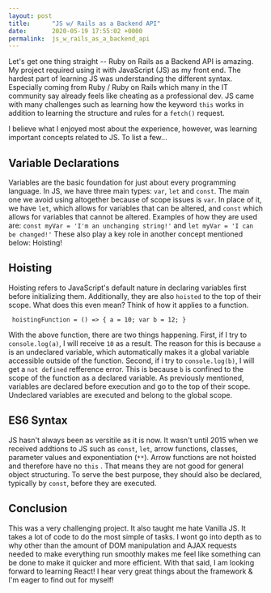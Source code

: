 ```yaml
---
layout: post
title:      "JS w/ Rails as a Backend API"
date:       2020-05-19 17:55:02 +0000
permalink:  js_w_rails_as_a_backend_api
---
```



Let's get one thing straight -- Ruby on Rails as a Backend API is amazing. My project required using it with JavaScript (JS) as my front end. The hardest part of learning JS was understanding the different syntax. Especially coming from Ruby / Ruby on Rails which many in the IT community say already feels like cheating as a professional dev. JS came with many challenges such as learning how the keyword `this` works in addition to learning the structure and rules for a `fetch()` request. 

I believe what I enjoyed most about the experience, however, was learning important concepts related to JS. To list a few...

## Variable Declarations
Variables are the basic foundation for just about every programming language. In JS, we have three main types: `var`, `let` and `const`. The main one we avoid using altogether because of scope issues is `var`. In place of it, we have `let`, which allows for variables that can be altered, and `const` which allows for variables that cannot be altered. Examples of how they are used are: `const myVar = 'I'm an unchanging string!'` and `let myVar = 'I can be changed!'` These also play a key role in another concept mentioned below: Hoisting!

## Hoisting
Hoisting refers to JavaScript's default nature in declaring variables first before initializing them. Additionally, they are also `hoisted` to the top of their scope. What does this even mean? Think of how it applies to a function. 

`
hoistingFunction = () => {
    a = 10;
		var b = 12;
}`

With the above function, there are two things happening. First, if I try to `console.log(a)`, I will receive `10` as a result. The reason for this is because `a` is an undeclared variable, which automatically makes it a global variable accessible outside of the function. Second, if i try to `console.log(b)`, I will get a `not defined` refference error. This is because `b` is confined to the scope of the function as a declared variable. As previously mentioned, variables are declared before execution and go to the top of their scope. Undeclared variables are executed and belong to the global scope.

## ES6 Syntax
JS hasn't always been as versitile as it is now. It wasn't until 2015 when we received addtions to JS such as `const`, `let`, arrow functions, classes, parameter values and exponentiation (`**`). Arrow functions are not hoisted and therefore have no `this` . That means they are not good for general object structuring. To serve the best purpose, they should also be declared, typically by `const`, before they are executed.

## Conclusion

This was a very challenging project. It also taught me hate Vanilla JS. It takes a lot of code to do the most simple of tasks. I wont go into depth as to why other than the amount of DOM manipulation and AJAX requests needed to make everything run smoothly makes me feel like something can be done to make it quicker and more efficient. With that said, I am looking forward to learning React! I hear very great things about the framework & I'm eager to find out for myself!


